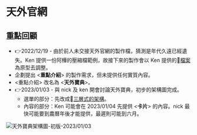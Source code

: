 # 天外官網

## 重點回顧

- 👉2022/12/19 - 由於前人未交接天外官網的製作檔，猜測是年代久遠已經遺失。Ken 提供一份阿樺的壓縮檔範例，故接下來的製作會以 Ken 提供的🔗[檔案](\\fileserver\檔案暫存區\國展\MO\web)為原型去調整。
- 企劃提出 <**重點介紹**> 的製作需求，但未提供任何實質內容。
- <重點介紹> 改名為 <**天外寶典**>。
- 👉2023/01/03 - 與 nick 及 ken 開會討論天外寶典，初步的架構圖完成。
  - 選單的部分：先改成🔗[三層式的架構](https://drive.google.com/file/d/1vVcuyUDB1EDJ8FlVKkLDpya0X7NNX5bE/view?usp=sharing)。
  - 內容的部分：Ken 可能會在 2023/01/04 先提供 <**卡片**> 的內容。nick 最快可能要到農曆年後才能提供，最遲則可能到六月。

![天外寶典架構圖-初版-2023/01/03](https://i.imgur.com/yf8s0zL.png)




